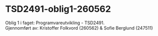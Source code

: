 # TSD2491-oblig1-260562
 Oblig 1 i faget: Programvareutvikling - TSD2491. <br />
 Gjennomført av: Kristoffer Folkvord (260562) & Sofie Berglund (247511)
